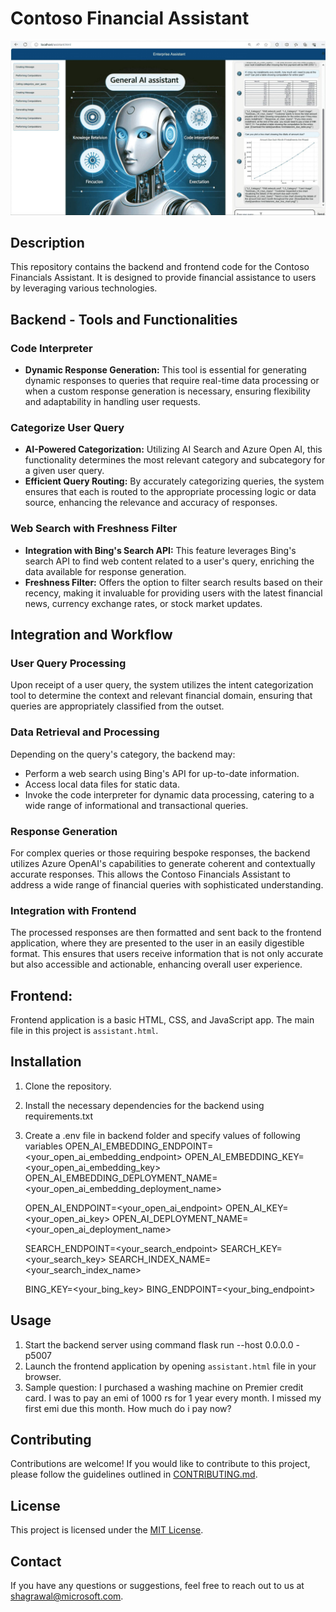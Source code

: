# Contoso Financial Assistant

![Contoso Financials](media/ContosoFinancials.jpg)

## Description

This repository contains the backend and frontend code for the Contoso Financials Assistant. It is designed to provide financial assistance to users by leveraging various technologies.


## Backend - Tools and Functionalities

### Code Interpreter

- **Dynamic Response Generation:** This tool is essential for generating dynamic responses to queries that require real-time data processing or when a custom response generation is necessary, ensuring flexibility and adaptability in handling user requests.

### Categorize User Query

- **AI-Powered Categorization:** Utilizing AI Search and Azure Open AI, this functionality determines the most relevant category and subcategory for a given user query.
- **Efficient Query Routing:** By accurately categorizing queries, the system ensures that each is routed to the appropriate processing logic or data source, enhancing the relevance and accuracy of responses.

### Web Search with Freshness Filter

- **Integration with Bing's Search API:** This feature leverages Bing's search API to find web content related to a user's query, enriching the data available for response generation.
- **Freshness Filter:** Offers the option to filter search results based on their recency, making it invaluable for providing users with the latest financial news, currency exchange rates, or stock market updates.

## Integration and Workflow

### User Query Processing

Upon receipt of a user query, the system utilizes the intent categorization tool to determine the context and relevant financial domain, ensuring that queries are appropriately classified from the outset.

### Data Retrieval and Processing

Depending on the query's category, the backend may:
- Perform a web search using Bing's API for up-to-date information.
- Access local data files for static data.
- Invoke the code interpreter for dynamic data processing, catering to a wide range of informational and transactional queries.

### Response Generation

For complex queries or those requiring bespoke responses, the backend utilizes Azure OpenAI's capabilities to generate coherent and contextually accurate responses. This allows the Contoso Financials Assistant to address a wide range of financial queries with sophisticated understanding.

### Integration with Frontend

The processed responses are then formatted and sent back to the frontend application, where they are presented to the user in an easily digestible format. This ensures that users receive information that is not only accurate but also accessible and actionable, enhancing overall user experience.

## Frontend: 
Frontend application is a basic HTML, CSS, and JavaScript app.
The main file in this project is `assistant.html`.

## Installation

1. Clone the repository.
2. Install the necessary dependencies for the backend using requirements.txt
3. Create a .env file in backend folder and specify values of following variables
      OPEN_AI_EMBEDDING_ENDPOINT=<your_open_ai_embedding_endpoint>
      OPEN_AI_EMBEDDING_KEY=<your_open_ai_embedding_key>
      OPEN_AI_EMBEDDING_DEPLOYMENT_NAME=<your_open_ai_embedding_deployment_name>
      
      OPEN_AI_ENDPOINT=<your_open_ai_endpoint>
      OPEN_AI_KEY=<your_open_ai_key>
      OPEN_AI_DEPLOYMENT_NAME=<your_open_ai_deployment_name>
      
      SEARCH_ENDPOINT=<your_search_endpoint>
      SEARCH_KEY=<your_search_key>
      SEARCH_INDEX_NAME=<your_search_index_name>
      
      BING_KEY=<your_bing_key>
      BING_ENDPOINT=<your_bing_endpoint>

## Usage

1. Start the backend server using command flask run --host 0.0.0.0 -p5007
2. Launch the frontend application by opening `assistant.html` file in your browser.
3. Sample question: I purchased a washing machine on Premier credit card. 
I was to pay an emi of 1000 rs for 1 year every month. 
I missed my first emi due this month. How much do i pay now?


## Contributing

Contributions are welcome! If you would like to contribute to this project, please follow the guidelines outlined in [CONTRIBUTING.md](path/to/CONTRIBUTING.md).

## License

This project is licensed under the [MIT License](path/to/LICENSE).

## Contact

If you have any questions or suggestions, feel free to reach out to us at [shagrawal@microsoft.com](mailto:shagrawal@microsoft.com).
